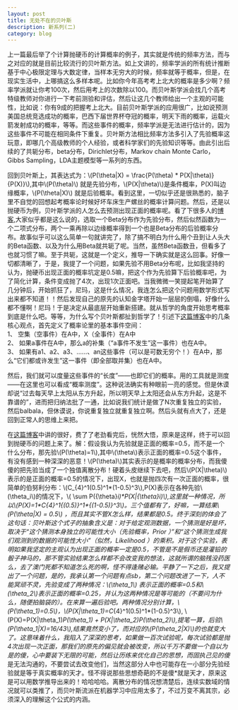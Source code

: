 ```yaml
---
layout: post
title: 无处不在的贝叶斯
description: 新系列(二)
category: blog
---
```

上一篇最后举了个计算抛硬币的计算概率的例子，其实就是传统的频率方法，而与之对应的就是目前比较流行的贝叶斯方法。如上文讲的，频率学派的所有统计推断基于中心极限定理与大数定律，当样本无穷大的时候，频率就等于概率，但是，在现实生活中，上哪搞这么多样本呢。比如你今年高考考上北大的概率是多少啊？频率学派就让你考100次，然后用考上的次数除以100。而贝叶斯学派会找几个高考特级教师对你进行一下考前测验和评估，然后让这几个教师给出一个主观的可能性，比如说：你有9成的把握考上北大。目前贝叶斯学派的应用很广，比如说预测美国总统竞选成功的概率，巴西下届世界杯夺冠的概率，明天下雨的概率，运载火箭发射成功的概率，等等。而这些事件的概率，频率学派是无法进行估计的，因为这些事件不可能在相同条件下重复。贝叶斯方法相比频率方法多引入了先验概率这玩意，即哪几个高级教师的个人经验，或者科学家们的先验知识等等。由此引出后续的了共轭分布，beta分布，Dirichlet分布，Markov chain Monte Carlo，Gibbs Sampling，LDA主题模型等一系列的东西。

回到贝叶斯上，其表达式为：\\(P(\theta\|X) = \frac{P(\theta) * P(X\|\theta)}{P(X)}\\),其中\\(P(\theta)\\) 就是先验分布，\\(P(X\|\theta)\\)是条件概率，P(X)叫边缘概率，\\(P(\theta\|X)\\) 就是后验概率。看到这里，一切似乎还是很熟悉的，脑子里不自觉的回想起考概率论时候好坏车床生产螺丝的概率计算问题。然后，还是以抛硬币为例，贝叶斯学派的人怎么去预测出现正面的概率呢。看了下很多人的[博客](http://maider.blog.sohu.com/306392863.html),大家似乎都是这么说的，选取一个Beta分布作为先验分布，然后似然函数为一个二项式分布，两个一乘再除以边缘概率得到一个也是Beta分布的后验概率分布。故事似乎可以这么简单一句就讲完了，除了搞不明白为什么用个丑到让人头大的Beta函数、以及为什么用Beta就共轭了呢。当然，虽然Beta函数丑，但看多了也就习惯了嘛。至于共轭，这就是一个定义，推导一下确实就是这么回事。好像一切都清晰了，于是，我提了一个问题，如果先验不用Beta分布呢，比如我坚持的认为，抛硬币出现正面的概率坑定是0.5嘛，把这个作为先验算下后验概率吧，为了简化计算，条件变成抛了4次，出现1次正面吧。当我微微一笑提起笔开始算了几分钟后，开始抓狂了，尼玛，这是什么情况，我连怎么把这个问题用数学形式写出来都不知道！！然后发现自己的原先的认知金字塔开始一层层的倒塌，好像什么都不懂啊！尼玛！于是决定从最底层开始重新搭建。就从哲学的角度开始思考概率到底是什么吧。等等，为什么写个贝叶斯都扯到哲学了！引述下[这篇博客](http://www.52ml.net/13565.html)中的几条核心观点，首先定义了概率论里的基本事件空间：   
1、  空集（空事件）在A中，X（全事件）在A中    
2、  如果a事件在A中，那么a的补集（“a事件不发生”这一事件）也在A中。    
3、  如果有a1、a2、a3、……、an这些事件（可以是可数无穷个！）在A中，那么“它们都或许发生”这一事件（即全部取并集）也在A中。    

然后，我们就可以度量这些事件的“长度”——也即它们的概率。用的工具就是测度——在这里也可以看成“概率测度”。这种说法确实有种眼前一亮的感觉。但是休谟却说“过去每天早上太阳从东方升起，所以明天早上太阳还会从东方升起，这是不靠谱的”，进而把归纳法批了一通，比如说我们统计是做了N次重复独立的实验，然后balbala，但休谟说，你说重复独立就重复独立啊。然后头就有点大了，还是回到正常人的思维上来把。

在[这篇博客](http://mindhacks.cn/2008/09/21/the-magical-bayesian-method/)中讲的很好，费了了老劲看完后，恍然大悟，原来是这样，终于可以回到抛硬币的问题上来了。解：假设我认为先验就是正面的概率=0.5，而不是一个什么分布，那先验\\(P(\theta)=1\\),其中\\(\theta\\)表示正面的概率=0.5这个事件，有没有感到一种深深的恶意！\\(P(\theta)\\)其实表示的是概率的概率分布，而我傻傻的把先验当成了一个独值离散分布！硬着头皮继续下去吧，然后\\(P(X\|\theta)\\)表示的是正面的概率=0.5的情况下，出现X，也就是抛四次有一次正面的概率，很简单的伯努利分布：\\(C_{4}^1(0.5)^1\*(1-0.5)^3\\),P(X)表示在各种先验\\(\theta_i\\)的情况下，\\( \sum P({\theta}_i)\*P(X\|{\theta}_i)\\),这里就一种情况，所以\\(P(X)=1\*C_{4}^1{(0.5)}^1\*{(1-0.5)}^3\\)。三个值都有了，好嘛，一算结果\\(P(\theta\|X) = 0.5\\) ，而且其实不管X怎么样，结果都是0.5。终于深刻的体会了这句话：贝叶斯这个式子的抽象含义是：对于给定观测数据，一个猜测是好是坏，取决于“这个猜测本身独立的可能性大小（先验概率，Prior ）”和“这个猜测生成我们观测到的数据的可能性大小”（似然，Likelihood ）的乘积。对于这个实验，表明如果我坚定的主观认为出现正面的概率一定是0.5，不管是不是假币还是灌铅的骰子神马的，那不管实验结果怎么样都不会改变我的想法，这就所谓的脑残没药医么，去了澳门死都不知道怎么死的啊，怪不得逢赌必输。平静了一下之后，我又提出了一个问题，是的，我承认第一个问题有点sb，第二个问题改进了一下，人不能冥顽不灵，先验变成了两种情况：\\(\theta_1\\) 表示正面的概率=0.5和\\(\theta_2\\)表示正面的概率=0.25，并认为这两种情况是等可能的（不要问为什么，随便拍脑袋的）。在来算一遍后验吧。两种情况分别计算，\\(P(\theta_1)=0.5\\)，\\(P(X\|\theta_1)=C_{4}^1(0.5)^1\*(1-0.5)^3\\), \\(P(X)=P(X|\theta_1)*P(\theta_1) + P(X|\theta_2)*P(\theta_2)\\),提笔一算，后验\\(P(\theta_1\|X)=16/43\\),结果竟然变小了，而对应的\\(P(\theta_2\|X)\\)的也就变大了。这意味着什么，我陷入了深深的思考，如果做一百次试验呢，每次试验都是抛4次出现一次正面，那我们的原先的偏见就会被改变，所以千万不要做一个自以为是的傻*，心中要装下无限的可能，然后让历练来优化自己的思想，而固执己见的傻*是无法沟通的，不要尝试去改变他们，当然这部分人中也可能存在一小部分先验经验就是等于真实概率的天才。怪不得说那些思想奇葩的不是傻*就是天才，原来这是可以用数学推导出来的！哈哈哈哈。离散分布的情况想清楚后，连续实数域的情况就可以类推了，而贝叶斯流派在机器学习中应用太多了，不过万变不离其宗，必须深入的理解这个公式的内涵。




[LinChaohui]:    http://www.linchaohui.com  "LinChaohui"
